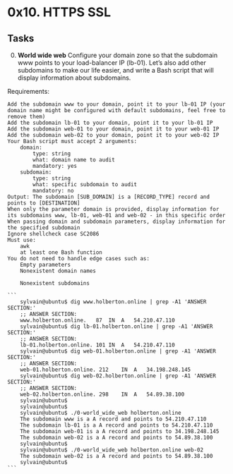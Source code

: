 # 0x10. HTTPS SSL

## Tasks

0. **World wide web**
Configure your domain zone so that the subdomain www points to your load-balancer IP (lb-01). Let’s also add other subdomains to make our life easier, and write a Bash script that will display information about subdomains.

Requirements:

    Add the subdomain www to your domain, point it to your lb-01 IP (your domain name might be configured with default subdomains, feel free to remove them)
    Add the subdomain lb-01 to your domain, point it to your lb-01 IP
    Add the subdomain web-01 to your domain, point it to your web-01 IP
    Add the subdomain web-02 to your domain, point it to your web-02 IP
    Your Bash script must accept 2 arguments:
        domain:
            type: string
            what: domain name to audit
            mandatory: yes
        subdomain:
            type: string
            what: specific subdomain to audit
            mandatory: no
    Output: The subdomain [SUB_DOMAIN] is a [RECORD_TYPE] record and points to [DESTINATION]
    When only the parameter domain is provided, display information for its subdomains www, lb-01, web-01 and web-02 - in this specific order
    When passing domain and subdomain parameters, display information for the specified subdomain
    Ignore shellcheck case SC2086
    Must use:
        awk
        at least one Bash function
    You do not need to handle edge cases such as:
        Empty parameters
        Nonexistent domain names

        Nonexistent subdomains

    ```
        sylvain@ubuntu$ dig www.holberton.online | grep -A1 'ANSWER SECTION:'
        ;; ANSWER SECTION:
        www.holberton.online.   87  IN  A   54.210.47.110
        sylvain@ubuntu$ dig lb-01.holberton.online | grep -A1 'ANSWER SECTION:'
        ;; ANSWER SECTION:
        lb-01.holberton.online. 101 IN  A   54.210.47.110
        sylvain@ubuntu$ dig web-01.holberton.online | grep -A1 'ANSWER SECTION:'
        ;; ANSWER SECTION:
        web-01.holberton.online. 212    IN  A   34.198.248.145
        sylvain@ubuntu$ dig web-02.holberton.online | grep -A1 'ANSWER SECTION:'
        ;; ANSWER SECTION:
        web-02.holberton.online. 298    IN  A   54.89.38.100
        sylvain@ubuntu$
        sylvain@ubuntu$
        sylvain@ubuntu$ ./0-world_wide_web holberton.online
        The subdomain www is a A record and points to 54.210.47.110
        The subdomain lb-01 is a A record and points to 54.210.47.110
        The subdomain web-01 is a A record and points to 34.198.248.145
        The subdomain web-02 is a A record and points to 54.89.38.100
        sylvain@ubuntu$
        sylvain@ubuntu$ ./0-world_wide_web holberton.online web-02
        The subdomain web-02 is a A record and points to 54.89.38.100
        sylvain@ubuntu$
    ```
